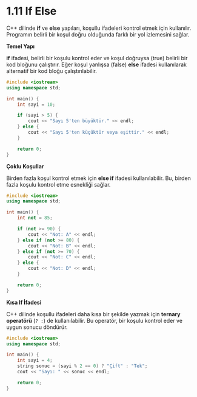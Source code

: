 # 1.11 If Else

C++ dilinde **if** ve **else** yapıları, koşullu ifadeleri kontrol etmek için kullanılır. Programın belirli bir koşul doğru olduğunda farklı bir yol izlemesini sağlar.

**Temel Yapı**

**if** ifadesi, belirli bir koşulu kontrol eder ve koşul doğruysa (true) belirli bir kod bloğunu çalıştırır. Eğer koşul yanlışsa (false) **else** ifadesi kullanılarak alternatif bir kod bloğu çalıştırılabilir.

```cpp
#include <iostream>
using namespace std;

int main() {
    int sayi = 10;

    if (sayi > 5) {
        cout << "Sayı 5'ten büyüktür." << endl;
    } else {
        cout << "Sayı 5'ten küçüktür veya eşittir." << endl;
    }

    return 0;
}
```

**Çoklu Koşullar**

Birden fazla koşul kontrol etmek için **else if** ifadesi kullanılabilir. Bu, birden fazla koşulu kontrol etme esnekliği sağlar.

```cpp
#include <iostream>
using namespace std;

int main() {
    int not = 85;

    if (not >= 90) {
        cout << "Not: A" << endl;
    } else if (not >= 80) {
        cout << "Not: B" << endl;
    } else if (not >= 70) {
        cout << "Not: C" << endl;
    } else {
        cout << "Not: D" << endl;
    }

    return 0;
}
```

**Kısa If İfadesi**

C++ dilinde koşullu ifadeleri daha kısa bir şekilde yazmak için **ternary operatörü** (`? :`) de kullanılabilir. Bu operatör, bir koşulu kontrol eder ve uygun sonucu döndürür.

```cpp
#include <iostream>
using namespace std;

int main() {
    int sayi = 4;
    string sonuc = (sayi % 2 == 0) ? "Çift" : "Tek";
    cout << "Sayı: " << sonuc << endl;

    return 0;
}
```

